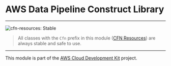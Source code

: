 # AWS Data Pipeline Construct Library
<!--BEGIN STABILITY BANNER-->
---

![cfn-resources: Stable](https://img.shields.io/badge/cfn--resources-stable-success.svg?style=for-the-badge)

> All classes with the `Cfn` prefix in this module ([CFN Resources](https://docs.aws.amazon.com/cdk/latest/guide/constructs.html#constructs_lib)) are always stable and safe to use.

---
<!--END STABILITY BANNER-->

This module is part of the [AWS Cloud Development Kit](https://github.com/aws/aws-cdk) project.
